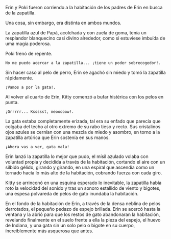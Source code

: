 Erin y Poki fueron corriendo a la habitación de los padres de Erin en busca de la zapatilla.

Una cosa, sin embargo, era distinta en ambos mundos.

La zapatilla azul de Papá, acolchada y con zuela de goma, tenía un resplandor blanquecino casi divino alrededor, como si estuviese imbuída de uma magia poderosa.

Poki frenó de repente.

    No me puedo acercar a la zapatilla... ¡tiene un poder sobrecogedor!.

Sin hacer caso al pelo de perro, Erin se agachó sin miedo y tomó la zapatilla rápidamente.

    ¡Vamos a por la gata!.

Al volver al cuarto de Erin, Kitty comenzó a bufar histérica con los pelos en punta.

    ¡Grrrrr... Kssssst, meooooow!.

La gata estaba completamente erizada, tal era su enfado que parecía que colgaba del techo al otro extremo de su rabo tieso y recto.  Sus cristalinos ojos azules se cernían con una mezcla de miedo y asombro, en torno a la zapatilla artúrica que Erin sostenía en sus manos.

    ¡Ahora vas a ver, gata mala!

Erin lanzó la zapatilla lo mejor que pudo, el mísil azulado volaba con voluntad propia y decidida a través de la habitación, cortando el aire con un silbido gélido, girando y girando, en una espiral que ascendía como un tornado hacía lo más alto de la habitación, cobrando fuerza con cada giro.

Kitty se arrinconó en una esquina esperado lo inevitable, la zapatilla había roto la velocidad del sonido y tras un sonoro estallido de viento y bigotes, una espesa polvareda de pelos de gato inundaba la habitación.

En el fondo de la habitación de Erin, a través de la densa neblina de pelos derrotados, el pequeño pedazo de espejo brillada.  Erin se acercó hasta la ventana y la abrió para que los restos de gato abandonaran la habitación, revelando finalmente en el suelo frente a ella la pieza del espejo, el huevo de Indiana, y una gata sin un solo pelo o bigote en su cuerpo, íncreiblemente más asquerosa que antes.


